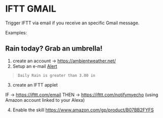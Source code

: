 # IFTT GMAIL

Trigger IFTT via email if you receive an specific Gmail message.

Examples:

## Rain today? Grab an umbrella!

1. create an account -> https://ambientweather.net/
2. Setup an e-mail [Alert](https://ambientweather.net/alerts)

> `Daily Rain is greater than 3.00 in`

3. create an IFTT applet

IF -> https://ifttt.com/email
THEN -> https://ifttt.com/notifymyecho (using Amazon account linked to your Alexa)

4. Enable the skill https://www.amazon.com/gp/product/B07BB2FYFS
